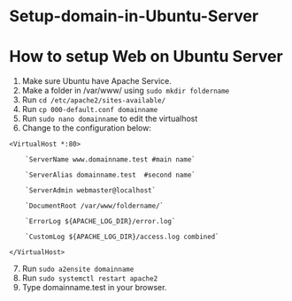 # Setup-domain-in-Ubuntu-Server

# How to setup Web on Ubuntu Server
1. Make sure Ubuntu have Apache Service.
2. Make a folder in /var/www/ using `sudo mkdir foldername`
3. Run `cd /etc/apache2/sites-available/`
4. Run `cp 000-default.conf domainname` 
5. Run `sudo nano domainname` to edit the virtualhost
6.  Change to the configuration below:

 `<VirtualHost *:80>`
 
        `ServerName www.domainname.test #main name`
        
        `ServerAlias domainname.test  #second name` 
        
        `ServerAdmin webmaster@localhost`
        
        `DocumentRoot /var/www/foldername/`
        
        `ErrorLog ${APACHE_LOG_DIR}/error.log`
        
        `CustomLog ${APACHE_LOG_DIR}/access.log combined`
        
 `</VirtualHost>`
 
7. Run `sudo a2ensite domainname` 
8. Run `sudo systemctl restart apache2`
9. Type domainname.test in your browser.

